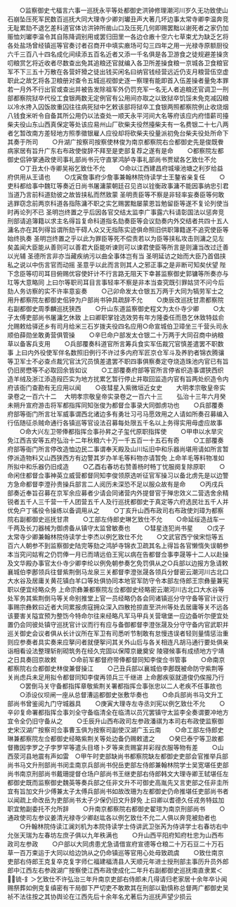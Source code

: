 <!-- { "loadSidebar": true } -->
　　○监察御史弋楅言六事一巡抚永平等处都御史洪钟修理潮河川岁久无功致使山石崩坠压死军民数百巡抚大同大理寺少卿刘瓛丑声大著几坏边事太常寺卿李温奔竞无耻累劾不退乞差科道官体访洪钟所凿山口及压死几何即赐罢黜以谢死者之家仍加赈恤刘瓛李温令其自陈降调别用或罢归田里一各边仓廒十空六七草束尤为缺乏乞将各处盐场曾经镇巡等官奏讨者召商开中填实廒场可勾三四年之用一光禄寺原额厨役六千三百八十四名成化间续添五百名近者又添一千名俱是各卫游食之徒规避差操贪叨粮赏乞将近收者尽数查出免其追粮还官就编入各卫所差操食粮一京城各卫食粮官军不下三五十万散在各营奸猾之徒出钱买闲名曰纳官钱经营远近仍支月粮营伍空虚职此之故乞将各卫粮册对查令五城巡视御史逐一察理有能即首入伍差操者量免本罪若一月外不行出官或查出并被告发除祖军外仍罚充军一名无人者追粮还官调卫一刑部都察院狱卒代役工食银两数无定例官有公用间亦取之以致狱卒饥馁未免克减囚粮以冷水搀入囚饭故重囚往往病死狱中乞敕该部将狱卒工食银两照都察院例止收烧烟八钱食米听令自备其所公用仍以法查处一顺天永平河间大名等府该应内府惜薪司擡柴夫役山东山西真保定等处该应易州山厂砍柴夫役然擡柴夫有一名费银二十七八两者乞暂改南方差轻地方照季徵银雇人应役却将砍柴夫役量派初免台柴夫役处所命下其奏于所司
　　○升湖广按察司按察使林俊为南京都察院右佥都御史先是俊既餋病家居有旨升广东右布政使俊辞不拜至是吏部复荐之遂有是命
　　○都察院左都御史侣钟掌通政使司事礼部尚书元守直掌鸿胪寺事礼部尚书贾斌各乞致仕不允
　　○丁丑太仆寺卿吴裕乞致仕不允
　　○命以江西建昌府城壕池塘之利岁给益府供用从王请也
　　○戊寅詹事府少詹事兼翰林院侍读学士王鏊省亲复任
　　○吏科都给事中魏玒等奏近日尚书屠滽蒙朝廷召见咨以铨衡政事滽不能因事纳忠引君当道乃言前科道劾彼之故皆挟私而然致蒙  圣明责臣等不察是非轻率妄奏臣等何敢逃罪窃念前两京科道各指陈滽不职之实乞赐罢黜屡蒙恩旨勉留臣等遂不复论列使当时再论列不已  圣明岂终置之乎后因各官交结太监李广事露六科请彰国法以惩奔竞刑部请追簿籍以求主名得旨复命科道指名劾奏臣等会议劾奏内外交结者共四十五人滽名亦在其列得旨谓所劾干碍人众又无指陈实迹俱命照旧供职簿籍遂不追究使臣等始终执奏  圣明岂终置之乎以此为罪臣等死不偿责若以为臣等挟私攻击则滽之见左矣盖闻大臣能从善则可以善君大臣能听谏则可以谏君使臣等所言是则滽当改过迁善以光辅  圣德所言非亦当藏疾纳污以曲全事体岂有当  圣明延访之始而大臣乃首倡挟私之说以中伤言官而动摇  圣意乎以此而言则其人之邪正事之是非断可知矣伏望  陛下念臣等叨司耳目俯赐优容使奸计不行言路无阻天下幸甚监察御史郭镛等所奏亦与玒等大意略同  上曰尔等职司耳目言事轻率不察是非本当查究既引罪姑贷不问今后劾人务访察的实不许率意妄奏
　　○己卯命发太仓银五万两于大同为犒劳军士之用升都察院左都御史佀钟为户部尚书钟具疏辞不允
　　○庚辰改巡抚甘肃都察院右副都御史周季麟巡抚狭西
　　○升山东道监察御史程文为太仆寺少卿
　　○太子太傅吏部尚书屠滽乞休致  上曰卿职掌铨选效劳有年方隆委任而恳乞休致特兹俞允赐敕给驿还乡有司月给米三石岁拨夫役四名应用○命宣城伯卫璋坐三千营头司永顺伯薛勋坐敢勇营俱管操
　　○辛巳命户部发太仓银二十万两于大同召商中纳粮草以备客兵支用
　　○兵部覆奏科道官所言筹兵食实军伍裁冗官慎差遣罢不职数事  上曰内外役使军伴名数照旧例行不许过多内府军匠京仓军斗及养豹者锦衣腾骧等卫军士不必查点裁冗官汰冗员慎差遣罢不职四事俱察奏定夺烧造珠池内官已有旨仍旧房懋等不必取回余皆如议
　　○工部覆奏府部等官所言停省织造事谓狭西织造羊绒及浙江添造叚匹实为地方扰累乞暂行停止并取回监造内官有旨两处织造令内府该衙门查勘有无应用以闻
　　○夜彗星入紫微垣近女史
　　大明孝宗敬皇帝实录卷之一百六十二
　大明孝宗敬皇帝实录卷之一百六十三
　　弘治十三年六月癸未朔升宣府游击将军都指挥同知张俊为都督佥事录大同御虏功也
　　○兵部覆奏府部等衙门所言壮军威事谓西北诸边多有勇壮习弓马愿效用之人请如所奏召募编入行伍随征杀贼命通行各镇巡等官设法召募每处限五千名以上务得实用毋虚应故事
　　○命大兴左卫带俸都指挥佥事孙昇之子玺代原职指挥使
　　○甲申以水旱灾免江西吉安等五府弘治十二年秋粮六十万一千五百一十五石有奇
　　○工部覆奏府部等衙门所言停改造恤边民二事谓奉天殿及山川坛旧中和乐器尚堪用请如所言暂停派造物料又山西狭西方有边警其岁办羊毛等料物亦请暂免  上命羊毛等料物准如所拟中和乐器仍旧成造
　　○乙酉右春坊右赞善杨时畅丁忧服阕复除原职
　　○命闲住都督佥事神英立威营都督同知李俊领原选听征官军操习以备北虏先是以边警方急命都督李澄孙贵操兵部言二人阅历未深恐不足以服众故有是命
　　○丙戌兵部奏近奉旨召募在京军余应募者少请会同诸营内外提督官于殚忠效义二营选舍余精锐者五千人三千营一千人团营五千人及行巡抚都御史于真定等六府选民壮五千人并优免户丁徭役令操练以备调用从之
　　○丁亥升山西布政司右布政使刘璋为都察院右副都御史巡抚甘肃
　　○工部左侍郎史琳乞致仕不允
　　○命延绥造战车一千两及长刀器械为御虏备从镇守太监曾敏奏也
　　○彗星连犯尚书星
　　○戊子太常寺少卿兼翰林院侍读学士李杰以例乞致仕不允
　　○文武官西宁侯宋恺等五百六人朝参不到监察御史陆完等劾之鸿胪寺锦衣卫疏其名上得旨各官懒惰失误朝参本当究问姑宥之仍罚俸一月已而靖远伯王宪以病在告都督佥事李晟等十二人以赴操及文华殿办事官太仆寺少卿李纶以例免朝参奏乞免罚俱从之○兵部以边报方急请敕襄城伯李鄌领兵往督紫荆倒马龙泉三关都督李澄张晟各领兵分督密云潮河川古北口大水谷及居庸关黄花镇白羊口等处俱协同本地官军防守令本部左侍郎王宗彝量兼宪职以便宜经略众务  上命宗彝兼都察院左佥都御史经略密云潮河川古北口大水谷等处军务其紫荆倒马等关命别推堂上官一员经略仍各会同诸镇巡分守守备等官计议行事赐宗彝敕曰近者大同累报虏寇拥众深入四散抢掠直至洪州等处去居庸等关不远各该要害关隘宜预为整饬今特命尔往来经略凡军马甲兵关营墩堡一应边备听尔便宜处置仍会同彼处镇守巡抚官计议而行有应与备御都督李澄张晟及分守守备内官武职并巡关御史会议者俱从长计议所在军卫有司悉听节制敢有怠慢违误者轻则量情惩治重则应参奏者具实奏来应拏问者就便挐问其关外山后与各关相连凡胡马通行要处俱亲诣相看设法整理斩削砌筑务在经久完固以保障京畿奠安  陵寝候事有成绩地方宁靖之日具奏回京故敕
　　○命前军都督府带俸都督同知李俊佥书管事
　　○命南京都察院右佥都御史林俊兼督操江
　　○己丑兵部以襄城伯李鄌既被命防守紫荆等关尚虑兵未足用拟令都督同知李俊再领兵三千继进  上命鄌疾驱就道俊仍俟报乃行
　　○罢倒马关守备都指挥章敬紫荆关署都指挥佥事张忠以二人老疾不任事故也
　　○添设仪坝闸一座从总督漕运都御史张敷华奏也
　　○命兵部尚书马文升工部尚书曾鉴阅九门守城器具
　　○庚寅大理寺左寺丞刘宪以例乞致仕不允
　　○辛卯复命署都指挥佥事刘全守备临清全在临清以员冗罢镇守太监李全奏谓要冲地方宜令全仍旧守备从之
　　○壬辰升山西布政司左参政潘祺为本司右布政使监察御史宋汉湖广按察司佥事曹玉俱为按察司副使汉湖广玉云南
　　○命工部左侍郎史琳兼都察院左佥都御史经略紫荆关等处边备仍赐敕遣之
　　○癸巳泰宁等卫故都督撒因孛罗之子孛罗罕等遣头目塔卜歹等来贡赐宴并彩叚衣服等物有差
　　○山西荥河县地震有声如雷　○甲午时吏部缺尚书都察院缺左都御史吏部会官推举兵部尚书马文升刑部尚书闵圭南京兵部尚书倪岳吏部左侍郎兼翰林院学士吴宽堪任吏部尚书南京刑部尚书戴珊提督仓场户部尚书王继吏部右侍郎韩文大理寺卿王轼堪任左都御史既而监察御史魏英等奏兵部之任非文升不可御史高胤先又言吏部之任非圭所宜有旨加文升少傅兼太子太傅兵部尚书如故改珊为左都御史仍命推堪任吏部尚书者以闻疏上命改岳为吏部尚书太子少保仍旧文升辞免  上曰卿以耆德久任戎务特兹加职宜勉副委托不允所辞
　　○升南京都察院右都御史翟瑄为南京刑部尚书
　　○通政使司左参议姜清光禄寺少卿赵竑各以例乞致仕不允二人俱以奔竞被劾者也
　　○升翰林院侍读江澜刘机为本院侍读学士侍讲武卫张芮为侍讲学士右春坊右中允张天瑞为左春坊左庶子俱以九年秩满也
　　○升山西平阳府知府杜忠为山西布政司左参政
　　○户部以大同虏患尤急请借宣府宣德等仓粮二十万石豆二十万石草一百万束运于大同以给边饷从之仍命镇巡等官用心处毋致疏虞
　　○致仕南京吏部右侍郎王克复卒克复字师仁福建福清县人天顺元年进士授刑部主事历升员外郎郎中江西左右参政湖广按察使江西布政使成化二年升右副都御史巡抚南直隶累＜锍-釒＞乞致仕不许弘治三年升南京吏部右侍郎未几得请归老家居十余年卒讣闻赐祭葬如例克复缜密有干局御下严切吏不敢欺其在刑部以勤慎称总督两广都御史吴祯不法往按之其协舆论在江西先后十余年名尤著后为巡抚声望少损云
